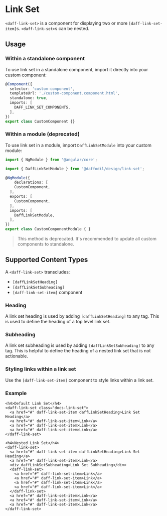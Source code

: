 # Link Set
`<daff-link-set>` is a component for displaying two or more `[daff-link-set-item]`s. `<daff-link-set>`s can be nested.

## Usage

### Within a standalone component
To use link set in a standalone component, import it directly into your custom component:

```ts
@Component({
  selector: 'custom-component',
  templateUrl: './custom-component.component.html',
  standalone: true,
  imports: [
    DAFF_LINK_SET_COMPONENTS,
  ],
})
export class CustomComponent {}
```

### Within a module (deprecated)
To use link set in a module, import `DaffLinkSetModule` into your custom module:

```ts
import { NgModule } from '@angular/core';

import { DaffLinkSetModule } from '@daffodil/design/link-set';

@NgModule({
	declarations: [
    CustomComponent,
  ],
  exports: [
    CustomComponent,
  ],
  imports: [
    DaffLinkSetModule,
  ],
})
export class CustomComponentModule { }
```

> This method is deprecated. It's recommended to update all custom components to standalone.

## Supported Content Types
A `<daff-link-set>` transcludes:
* `[daffLinkSetHeading]`
* `[daffLinkSetSubheading]`
* `[daff-link-set-item]` component

### Heading
A link set heading is used by adding `[daffLinkSetHeading]` to any tag. This is used to define the heading of a top level link set.

### Subheading
A link set subheading is used by adding `[daffLinkSetSubheading]` to any tag. This is helpful to define the heading of a nested link set that is not actionable.

### Styling links within a link set
Use the `[daff-link-set-item]` component to style links within a link set.

### Example
```
<h4>Default Link Set</h4>
<daff-link-set class="docs-link-set">
  <a href="#" daff-link-set-item daffLinkSetHeading>Link Set Heading</a>
  <a href="#" daff-link-set-item>Link</a>
  <a href="#" daff-link-set-item>Link</a>
  <a href="#" daff-link-set-item>Link</a>
</daff-link-set>

<h4>Nested Link Set</h4>
<daff-link-set>
  <a href="#" daff-link-set-item daffLinkSetHeading>Link Set Heading</a>
  <a href="#" daff-link-set-item>Link</a>
  <div daffLinkSetSubheading>Link Set Subheading</div>
  <daff-link-set>
    <a href="#" daff-link-set-item>Link</a>
    <a href="#" daff-link-set-item>Link</a>
    <a href="#" daff-link-set-item>Link</a>
    <a href="#" daff-link-set-item>Link</a>
  </daff-link-set>
  <a href="#" daff-link-set-item>Link</a>
  <a href="#" daff-link-set-item>Link</a>
  <a href="#" daff-link-set-item>Link</a>
</daff-link-set>
```
